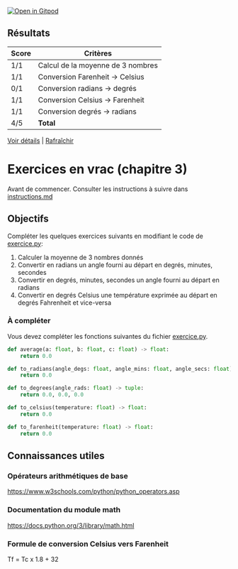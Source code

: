 [![Open in Gitpod](https://gitpod.io/button/open-in-gitpod.svg)](https://gitpod-redirect-0.herokuapp.com/)














## Résultats
Score | Critères
--- | ---
1/1 | Calcul de la moyenne de 3 nombres
1/1 | Conversion Farenheit -> Celsius
0/1 | Conversion radians -> degrés
1/1 | Conversion Celsius -> Farenheit
1/1 | Conversion degrés -> radians
4/5 | **Total**

[Voir détails](./logs/tests_results.txt) | [Rafraîchir](../../)
# Exercices en vrac (chapitre 3)

Avant de commencer. Consulter les instructions à suivre dans [instructions.md](instructions.md)

## Objectifs

Compléter les quelques exercices suivants en modifiant le code de [exercice.py](exercice.py):

1. Calculer la moyenne de 3 nombres donnés
2. Convertir en radians un angle fourni au départ en degrés, minutes, secondes
3. Convertir en degrés, minutes, secondes un angle fourni au départ en radians
4. Convertir en degrés Celsius une température exprimée au départ en degrés Fahrenheit et vice-versa

### À compléter
Vous devez compléter les fonctions suivantes du fichier [exercice.py](exercice.py).

```python
def average(a: float, b: float, c: float) -> float:
    return 0.0

def to_radians(angle_degs: float, angle_mins: float, angle_secs: float) -> float:
    return 0.0

def to_degrees(angle_rads: float) -> tuple:
    return 0.0, 0.0, 0.0

def to_celsius(temperature: float) -> float:
    return 0.0

def to_farenheit(temperature: float) -> float:
    return 0.0
```

## Connaissances utiles

### Opérateurs arithmétiques de base
https://www.w3schools.com/python/python_operators.asp

### Documentation du module math
https://docs.python.org/3/library/math.html

### Formule de conversion Celsius vers Farenheit
Tf = Tc x 1.8 + 32
